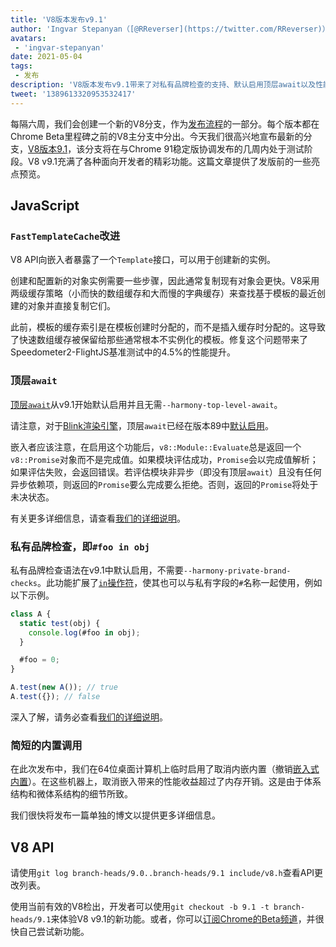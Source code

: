 ```yaml
---
title: 'V8版本发布v9.1'
author: 'Ingvar Stepanyan（[@RReverser](https://twitter.com/RReverser)），测试我的私人品牌'
avatars:
 - 'ingvar-stepanyan'
date: 2021-05-04
tags:
 - 发布
description: 'V8版本发布v9.1带来了对私有品牌检查的支持、默认启用顶层await以及性能改进。'
tweet: '1389613320953532417'
---
```

每隔六周，我们会创建一个新的V8分支，作为[发布流程](https://v8.dev/docs/release-process)的一部分。每个版本都在Chrome Beta里程碑之前的V8主分支中分出。今天我们很高兴地宣布最新的分支，[V8版本9.1](https://chromium.googlesource.com/v8/v8.git/+log/branch-heads/9.1)，该分支将在与Chrome 91稳定版协调发布的几周内处于测试阶段。V8 v9.1充满了各种面向开发者的精彩功能。这篇文章提供了发版前的一些亮点预览。

<!--truncate-->
## JavaScript

### `FastTemplateCache`改进

V8 API向嵌入者暴露了一个`Template`接口，可以用于创建新的实例。

创建和配置新的对象实例需要一些步骤，因此通常复制现有对象会更快。V8采用两级缓存策略（小而快的数组缓存和大而慢的字典缓存）来查找基于模板的最近创建的对象并直接复制它们。

此前，模板的缓存索引是在模板创建时分配的，而不是插入缓存时分配的。这导致了快速数组缓存被保留给那些通常根本不实例化的模板。修复这个问题带来了Speedometer2-FlightJS基准测试中的4.5%的性能提升。

### 顶层`await`

[顶层`await`](https://v8.dev/features/top-level-await)从v9.1开始默认启用并且无需`--harmony-top-level-await`。

请注意，对于[Blink渲染引擎](https://www.chromium.org/blink)，顶层`await`已经在版本89中[默认启用](https://v8.dev/blog/v8-release-89#top-level-await)。

嵌入者应该注意，在启用这个功能后，`v8::Module::Evaluate`总是返回一个`v8::Promise`对象而不是完成值。如果模块评估成功，`Promise`会以完成值解析；如果评估失败，会返回错误。若评估模块非异步（即没有顶层`await`）且没有任何异步依赖项，则返回的`Promise`要么完成要么拒绝。否则，返回的`Promise`将处于未决状态。

有关更多详细信息，请查看[我们的详细说明](https://v8.dev/features/top-level-await)。

### 私有品牌检查，即`#foo in obj`

私有品牌检查语法在v9.1中默认启用，不需要`--harmony-private-brand-checks`。此功能扩展了[`in`操作符](https://developer.mozilla.org/en-US/docs/Web/JavaScript/Reference/Operators/in)，使其也可以与私有字段的`#`名称一起使用，例如以下示例。

```javascript
class A {
  static test(obj) {
    console.log(#foo in obj);
  }

  #foo = 0;
}

A.test(new A()); // true
A.test({}); // false
```

深入了解，请务必查看[我们的详细说明](https://v8.dev/features/private-brand-checks)。

### 简短的内置调用

在此次发布中，我们在64位桌面计算机上临时启用了取消内嵌内置（撤销[嵌入式内置](https://v8.dev/blog/embedded-builtins)）。在这些机器上，取消嵌入带来的性能收益超过了内存开销。这是由于体系结构和微体系结构的细节所致。

我们很快将发布一篇单独的博文以提供更多详细信息。

## V8 API

请使用`git log branch-heads/9.0..branch-heads/9.1 include/v8.h`查看API更改列表。

使用当前有效的V8检出，开发者可以使用`git checkout -b 9.1 -t branch-heads/9.1`来体验V8 v9.1的新功能。或者，你可以[订阅Chrome的Beta频道](https://www.google.com/chrome/browser/beta.html)，并很快自己尝试新功能。
